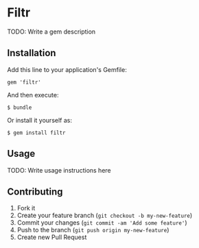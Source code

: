 # Filtr

TODO: Write a gem description

## Installation

Add this line to your application's Gemfile:

    gem 'filtr'

And then execute:

    $ bundle

Or install it yourself as:

    $ gem install filtr

## Usage

TODO: Write usage instructions here

## Contributing

1. Fork it
2. Create your feature branch (`git checkout -b my-new-feature`)
3. Commit your changes (`git commit -am 'Add some feature'`)
4. Push to the branch (`git push origin my-new-feature`)
5. Create new Pull Request
